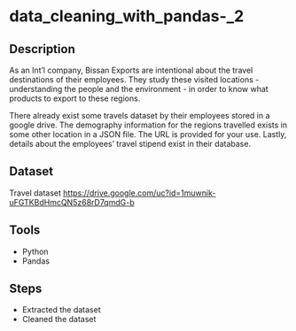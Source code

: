 # data_cleaning_with_pandas-_2

## Description
As an Int’l company, Bissan Exports are intentional
about the travel destinations of their employees.
They study these visited locations - understanding
the people and the environment - in order to know
what products to export to these regions.

There already exist some travels dataset by their
employees stored in a google drive.
The demography information for the regions
travelled exists in some other location in a JSON file.
The URL is provided for your use.
Lastly, details about the employees’ travel stipend
exist in their database.

## Dataset
Travel dataset  https://drive.google.com/uc?id=1muwnik-uFGTKBdHmcQN5z68rD7qmdG-b 

## Tools
- Python
- Pandas

## Steps
- Extracted  the dataset
- Cleaned the dataset
